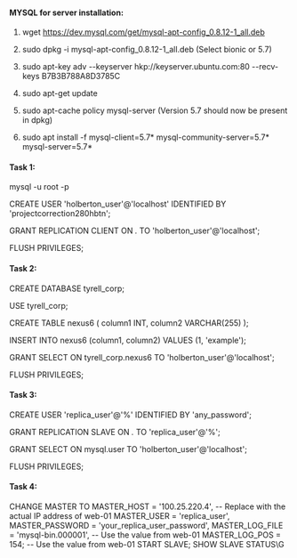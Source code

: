 #### MYSQL for server installation:

1. wget https://dev.mysql.com/get/mysql-apt-config_0.8.12-1_all.deb

2. sudo dpkg -i mysql-apt-config_0.8.12-1_all.deb (Select bionic or 5.7)

3. sudo apt-key adv --keyserver hkp://keyserver.ubuntu.com:80 --recv-keys B7B3B788A8D3785C

4. sudo apt-get update

5. sudo apt-cache policy mysql-server (Version 5.7 should now be present in dpkg)

6. sudo apt install -f mysql-client=5.7* mysql-community-server=5.7* mysql-server=5.7*

#### Task 1:
mysql -u root -p

CREATE USER 'holberton_user'@'localhost' IDENTIFIED BY 'projectcorrection280hbtn';

GRANT REPLICATION CLIENT ON *.* TO 'holberton_user'@'localhost';

FLUSH PRIVILEGES;

#### Task 2:

CREATE DATABASE tyrell_corp;

USE tyrell_corp;

CREATE TABLE nexus6 (
    column1 INT,
    column2 VARCHAR(255)
);

INSERT INTO nexus6 (column1, column2) VALUES (1, 'example');

GRANT SELECT ON tyrell_corp.nexus6 TO 'holberton_user'@'localhost';

FLUSH PRIVILEGES;

#### Task 3:

CREATE USER 'replica_user'@'%' IDENTIFIED BY 'any_password';

GRANT REPLICATION SLAVE ON *.* TO 'replica_user'@'%';

GRANT SELECT ON mysql.user TO 'holberton_user'@'localhost';

FLUSH PRIVILEGES;


#### Task 4:

CHANGE MASTER TO
MASTER_HOST = '100.25.220.4', -- Replace with the actual IP address of web-01
MASTER_USER = 'replica_user',
MASTER_PASSWORD = 'your_replica_user_password',
MASTER_LOG_FILE = 'mysql-bin.000001', -- Use the value from web-01
MASTER_LOG_POS = 154; -- Use the value from web-01
START SLAVE;
SHOW SLAVE STATUS\G